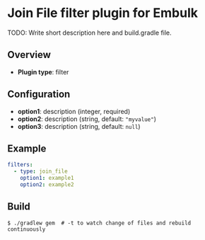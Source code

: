 # Join File filter plugin for Embulk

TODO: Write short description here and build.gradle file.

## Overview

* **Plugin type**: filter

## Configuration

- **option1**: description (integer, required)
- **option2**: description (string, default: `"myvalue"`)
- **option3**: description (string, default: `null`)

## Example

```yaml
filters:
  - type: join_file
    option1: example1
    option2: example2
```


## Build

```
$ ./gradlew gem  # -t to watch change of files and rebuild continuously
```
